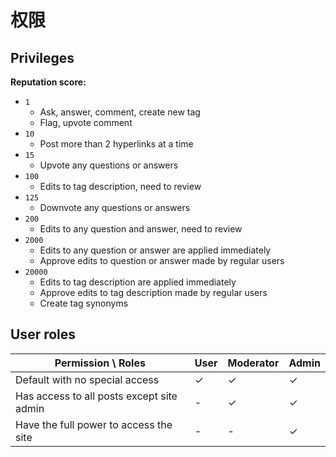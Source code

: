 # 权限

## Privileges

**Reputation score:**  

- `1`
  - Ask, answer, comment, create new tag  
  - Flag, upvote comment  
- `10`  
  - Post more than 2 hyperlinks at a time  
- `15`  
  - Upvote any questions or answers  
- `100`  
  - Edits to tag description, need to review  
- `125`  
  - Downvote any questions or answers  
- `200`  
  - Edits to any question and answer, need to review  
- `2000`  
  - Edits to any question or answer are applied immediately  
  - Approve edits to question or answer made by regular users  
- `20000`  
  - Edits to tag description are applied immediately  
  - Approve edits to tag description made by regular users  
  - Create tag synonyms  

## User roles

| Permission \ Roles | User | Moderator | Admin |
|---|---|---|---|
| Default with no special access | ✓ | ✓ | ✓ |
| Has access to all posts except site admin | - | ✓ | ✓ |
| Have the full power to access the site | - | - | ✓ |
